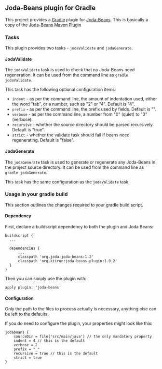 Joda-Beans plugin for Gradle
----------------------------

This project provides a [Gradle](https://www.gradle.org/) plugin
for [Joda-Beans](https://github.com/JodaOrg/joda-beans).
This is basically a copy of the [Joda-Beans Maven Plugin](https://github.com/JodaOrg/joda-beans-maven-plugin)


### Tasks

This plugin provides two tasks - `jodaValidate` and `jodaGenerate`.

#### JodaValidate

The `jodaValidate` task is used to check that no Joda-Beans need regeneration.
It can be used from the command line as `gradle jodaValidate`.

This task has the following optional configuration items:
- `indent` - as per the command line, the amount of indentation used,
either the word "tab", or a number, such as "2" or "4". Default is "4".
- `prefix` - as per the command line, the prefix used by fields. Default is "".
- `verbose` - as per the command line, a number from "0" (quiet) to "3" (verbose).
- `recursive` - whether the source directory should be parsed recursively. Default is "true".
- `strict` - whether the validate task should fail if beans need regenerating. Default is "false".

#### JodaGenerate

The `jodaGenerate` task is used to generate or regenerate any Joda-Beans in the project source directory.
It can be used from the command line as `gradle jodaGenerate`.

This task has the same configuration as the `jodaValidate` task.

### Usage in your gradle build

This section outlines the changes required to your gradle build script.

#### Dependency

First, declare a buildscript dependency to both the plugin and Joda Beans:

```
buildscript {
  ...
  
  dependencies {
      ...
      classpath 'org.joda:joda-beans:1.2'
      classpath 'org.kiirun:joda-beans-plugin:1.0.2'
  }
}
```

Then you can simply use the plugin with:

```
apply plugin: 'joda-beans'
```

#### Configuration

Only the path to the files to process actually is necessary, anything else can be left to
the defaults.

If you do need to configure the plugin, your properties might look like this:

```
jodabeans {
    sourceDir = file('src/main/java') // the only mandatory property
    indent = 4 // this is the default
    verbose = 2
    prefix = "_"
    recursive = true // this is the default
    strict = true
}
```
